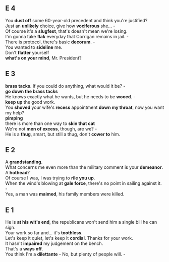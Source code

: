 ## E 4  
You **dust off** some 60-year-old precedent and think you're justified?   
Just an **unlikely** choice, give how **vociferous** she... -  
Of course it's a **slugfest**, that's doesn't mean we're losing.  
I'm gonna take **flak** everyday that Corrigan remains in jail. -  
There is protocol, there's basic **decorum**. -  
You wanted to **sideline** me.  
Don't **flatter** yourself  
**what's on your mind**, Mr. President? 

## E 3  
**brass tacks**. If you could do anything, what would it be? -  
**go down the brass tacks**  
He knows exactly what he wants, but he needs to be **wooed**. -  
**keep up** the good work.  
You **shoved** your wife's **recess** appointment **down my throat**, now you want my help?  
**pimping**  
there is more than one way to **skin that cat**  
We're not **men of excess**, though, are we? -  
He is a **thug**, smart, but still a thug, don't **cower to** him.  

## E 2 

A **grandstanding**.  
What concerns me even more than the military comment is your **demeanor**.  
A **hothead**?  
Of course I was, I was trying to **rile you up**.  
When the wind's blowing at **gale force**, there's no point in sailing against it. -  
Yes, a man was **maimed**, his family members were killed.  

## E 1 
He is **at his wit's end**, the republicans won't send him a single bill he can sign.  
Your work so far and... it's **toothless**.  
Let's keep it quiet, let's keep it **cordial**. Thanks for your work.  
It hasn't **impaired** my judgement on the bench.  
That's a **ways off**.  
You think I'm a **dilettante** - No, but plenty of people will. -  
